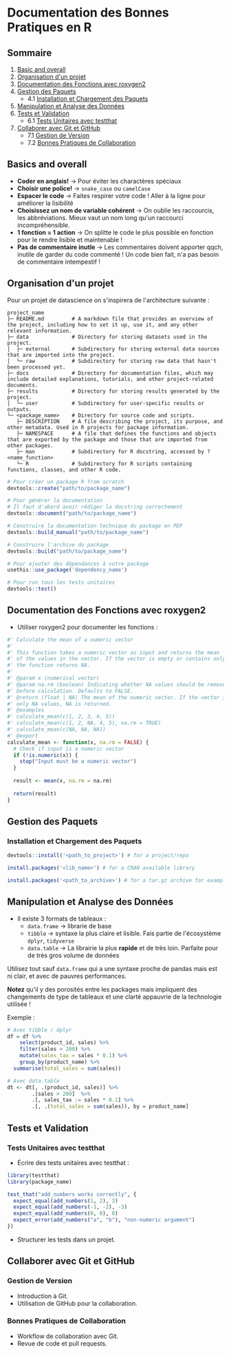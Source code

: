 # Documentation des Bonnes Pratiques en R

## Sommaire

1. [Basic and overall](#basics-and-overall)
2. [Organisation d'un projet](#organisation-dun-projet)
3. [Documentation des Fonctions avec roxygen2](#documentation-des-fonctions-avec-roxygen2)
4. [Gestion des Paquets](#gestion-des-paquets)
   - 4.1 [Installation et Chargement des Paquets](#installation-et-chargement-des-paquets)
5. [Manipulation et Analyse des Données](#manipulation-et-analyse-des-données)
6. [Tests et Validation](#tests-et-validation)
   - 6.1 [Tests Unitaires avec testthat](#tests-unitaires-avec-testthat)
7. [Collaborer avec Git et GitHub](#collaborer-avec-git-et-github)
   - 7.1 [Gestion de Version](#gestion-de-version)
   - 7.2 [Bonnes Pratiques de Collaboration](#bonnes-pratiques-de-collaboration)

## Basics and overall

- **Coder en anglais!**  ->  Pour éviter les charactères spéciaux
- **Choisir une police!** -> `snake_case` ou `camelCase`
- **Espacer le code** -> Faites respirer votre code ! Aller à la ligne pour améliorer la lisibilité
- **Choisissez un nom de variable cohérent** -> On oublie les raccourcis, les abbréviations. Mieux vaut un nom long qu'un raccourci incompréhensible.
- **1 fonction  = 1 action** -> On splitte le code le plus possible en fonction pour le rendre lisible et maintenable !
- **Pas de commentaire inutle** -> Les commentaires doivent apporter qqch, inutile de garder du code commenté ! Un code bien fait, n'a pas besoin de commentaire intempestif !

## Organisation d'un projet

Pour un projet de datascience on s'inspirera de l'architecture suivante :

```raw
project_name
├─ README.md         # A markdown file that provides an overview of the project, including how to set it up, use it, and any other relevant information.
├─ data              # Directory for storing datasets used in the project.
│  ├─ external       # Subdirectory for storing external data sources that are imported into the project.
│  └─ raw            # Subdirectory for storing raw data that hasn't been processed yet.
├─ docs              # Directory for documentation files, which may include detailed explanations, tutorials, and other project-related documents.
├─ results           # Directory for storing results generated by the project.
│  └─ user           # Subdirectory for user-specific results or outputs.
└─ <package_name>    # Directory for source code and scripts.
   ├─ DESCRIPTION    # A file describing the project, its purpose, and other metadata. Used in R projects for package information.
   ├─ NAMESPACE      # A file that defines the functions and objects that are exported by the package and those that are imported from other packages.
   ├─ man            # Subdirectory for R docstring, accessed by ?<name_function>
   └─ R              # Subdirectory for R scripts containing functions, classes, and other R code.
```

```r
# Pour créer un package R from scratch
devtools::create("path/to/package_name")

# Pour générer la documentation 
# Il faut d'abord avoir rédiger la docstring correctement
devtools::document("path/to/package_name")

# Construire la documentation technique du package en PDF
devtools::build_manual("path/to/package_name")

# Construire l'archive du package
devtools::build("path/to/package_name")

# Pour ajouter des dépendances à votre package
usethis::use_package('dependency_name')

# Pour run tous les tests unitaires
devtools::test()
```

## Documentation des Fonctions avec roxygen2

- Utiliser roxygen2 pour documenter les fonctions :

```r
#' Calculate the mean of a numeric vector
#'
#' This function takes a numeric vector as input and returns the mean
#' of the values in the vector. If the vector is empty or contains only NA values,
#' the function returns NA.
#'
#' @param x (numerical vector)
#' @param na.rm (boolean) Indicating whether NA values should be removed
#' before calculation. Defaults to FALSE.
#' @return (float | NA) The mean of the numeric vector. If the vector is empty or contains
#' only NA values, NA is returned.
#' @examples
#' calculate_mean(c(1, 2, 3, 4, 5))
#' calculate_mean(c(1, 2, NA, 4, 5), na.rm = TRUE)
#' calculate_mean(c(NA, NA, NA))
#' @export
calculate_mean <- function(x, na.rm = FALSE) {
  # Check if input is a numeric vector
  if (!is.numeric(x)) {
    stop("Input must be a numeric vector")
  }
  
  result <- mean(x, na.rm = na.rm)
  
  return(result)
}

```

## Gestion des Paquets

### Installation et Chargement des Paquets

```r
devtools::install('<path_to_project>') # for a project/repo 

install.packages('<lib_name>') # for a CRAN available library

install.packages('<path_to_archive>') # for a tar.gz archive for example
```

## Manipulation et Analyse des Données

- Il existe 3 formats de tableaux :
  - `data.frame` -> librarie de base
  - `tibble` -> syntaxe la plus claire et lisible. Fais partie de l'écosystème `dplyr`, `tidyverse`
  - `data.table` -> La librairie la plus **rapide** et de très loin. Parfaite pour de très gros volume de données

Utilisez tout sauf `data.frame` qui a une syntaxe proche de pandas mais est ni clair, et avec de pauvres performances.

**Notez** qu'il y des porosités entre les packages mais impliquent des changements de type de tableaux et une clarté appauvrie de la technologie utilisée !

Exemple :

```r
# Avec tibble / dplyr 
df = df %>% 
    select(product_id, sales) %>%
    filter(sales > 200) %>%
    mutate(sales_tax = sales * 0.1) %>%
    group_by(product_name) %>%
  summarise(total_sales = sum(sales))

# Avec data.table
dt <- dt[, .(product_id, sales)] %>% 
        .[sales > 200]  %>% 
        .[, sales_tax := sales * 0.1] %>%
        .[, .(total_sales = sum(sales)), by = product_name]
```

## Tests et Validation

### Tests Unitaires avec testthat

- Écrire des tests unitaires avec testthat :

```r
library(testthat)
library(package_name)

test_that("add_numbers works correctly", {
  expect_equal(add_numbers(1, 2), 3)
  expect_equal(add_numbers(-1, -2), -3)
  expect_equal(add_numbers(0, 0), 0)
  expect_error(add_numbers("a", "b"), "non-numeric argument")
})
```

- Structurer les tests dans un projet.

## Collaborer avec Git et GitHub

### Gestion de Version

- Introduction à Git.
- Utilisation de GitHub pour la collaboration.

### Bonnes Pratiques de Collaboration

- Workflow de collaboration avec Git.
- Revue de code et pull requests.

